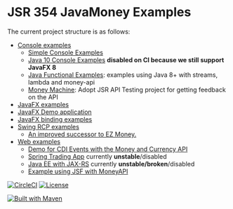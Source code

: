 JSR 354 JavaMoney Examples
==========================

The current project structure is as follows:

- [Console examples](console)
  - [Simple Console Examples](console/javamoney-console-simple)
  - [Java 10 Console Examples](console/javamoney-console-java10) **disabled on CI because we still support JavaFX 8**
  - [Java Functional Examples](console/functional-examples): examples using Java 8+ with streams, lambda and money-api
  - [Money Machine](console/moneymachine): Adopt JSR API Testing project for getting feedback on the API
- [JavaFX examples](javafx)
 - [JavaFX Demo application](javafx/money-fxdemo)
 - [JavaFX binding examples](javafx/money-javafx-binding)
- [Swing RCP examples](swing)
  - [An improved successor to EZ Money.](swing/javamoney-ez) 
- [Web examples](web)
  - [Demo for CDI Events with the Money and Currency API](web/javamoney-payment-cdi-event)
  - [Spring Trading App](web/javamoney-tradingapp)  currently **unstable**/disabled
  - [Java EE with JAX-RS](web/jax-rs-money) currently **unstable/broken**/disabled
  - [Example using JSF with MoneyAPI](web/jsf-money)

[![CircleCI](https://dl.circleci.com/status-badge/img/gh/JavaMoney/javamoney-examples/tree/main.svg?style=svg)](https://dl.circleci.com/status-badge/redirect/gh/JavaMoney/javamoney-examples/tree/main) [![License](http://img.shields.io/badge/license-Apache2-red.svg)](http://opensource.org/licenses/apache-2.0) 

[![Built with Maven](http://maven.apache.org/images/logos/maven-feather.png)](http://maven.org/)
